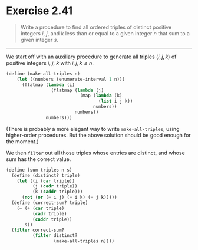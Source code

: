 # Exercise 2.41

> Write a procedure to find all ordered triples of distinct positive integers $i$, $j$, and $k$ less than or equal to a given integer $n$ that sum to a given integer $s$.

---

We start off with an auxiliary procedure to generate all triples $(i, j, k)$ of positive integers $i$, $j$, $k$ with $i, j, k ≤ n$.
```scheme
(define (make-all-triples n)
    (let ((numbers (enumerate-interval 1 n)))
      (flatmap (lambda (i)
                 (flatmap (lambda (j)
                            (map (lambda (k)
                                   (list i j k))
                                 numbers))
                          numbers))
               numbers)))
```
(There is probably a more elegant way to write `make-all-triples`, using higher-order procedures.
But the above solution should be good enough for the moment.)

We then `filter` out all those triples whose entries are distinct, and whose sum has the correct value.
```scheme
(define (sum-triples n s)
  (define (distinct? triple)
    (let ((i (car triple))
          (j (cadr triple))
          (k (caddr triple)))
      (not (or (= i j) (= i k) (= j k)))))
  (define (correct-sum? triple)
    (= (+ (car triple)
          (cadr triple)
          (caddr triple))
       s))
  (filter correct-sum?
          (filter distinct?
                  (make-all-triples n))))
```
